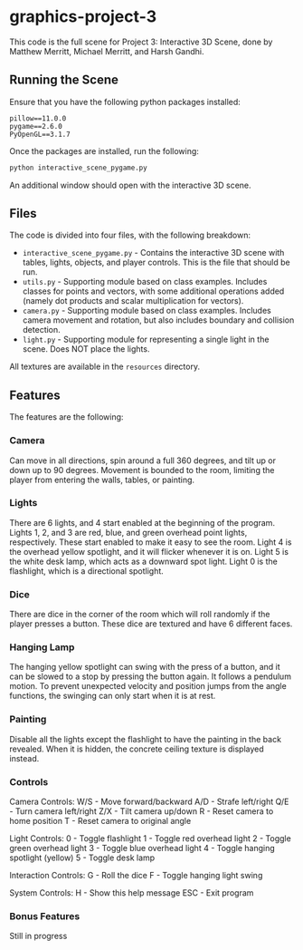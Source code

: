 # graphics-project-3

This code is the full scene for Project 3: Interactive 3D Scene, done by Matthew Merritt, Michael Merritt, and Harsh Gandhi. 

## Running the Scene

Ensure that you have the following python packages installed:

```
pillow==11.0.0
pygame==2.6.0
PyOpenGL==3.1.7
```

Once the packages are installed, run the following:

```bash
python interactive_scene_pygame.py
```

An additional window should open with the interactive 3D scene.

## Files

The code is divided into four files, with the following breakdown:

- `interactive_scene_pygame.py` - Contains the interactive 3D scene with tables, lights, objects, and player controls. This is the file that should be run.
- `utils.py` - Supporting module based on class examples. Includes classes for points and vectors, with some additional operations added (namely dot products and scalar multiplication for vectors).
- `camera.py` - Supporting module based on class examples. Includes camera movement and rotation, but also includes boundary and collision detection.
- `light.py` - Supporting module for representing a single light in the scene. Does NOT place the lights.

All textures are available in the `resources` directory.

## Features

The features are the following:

### Camera

Can move in all directions, spin around a full 360 degrees, and tilt up or down up to 90 degrees. Movement is bounded to the room, limiting the player from entering the walls, tables, or painting.

### Lights

There are 6 lights, and 4 start enabled at the beginning of the program. Lights 1, 2, and 3 are red, blue, and green overhead point lights, respectively. These start enabled to make it easy to see the room. Light 4 is the overhead yellow spotlight, and it will flicker whenever it is on. Light 5 is the white desk lamp, which acts as a downward spot light. Light 0 is the flashlight, which is a directional spotlight.

### Dice

There are dice in the corner of the room which will roll randomly if the player presses a button. These dice are textured and have 6 different faces.

### Hanging Lamp

The hanging yellow spotlight can swing with the press of a button, and it can be slowed to a stop by pressing the button again. It follows a pendulum motion. To prevent unexpected velocity and position jumps from the angle functions, the swinging can only start when it is at rest.

### Painting 

Disable all the lights except the flashlight to have the painting in the back revealed. When it is hidden, the concrete ceiling texture is displayed instead.

### Controls

Camera Controls:
  W/S - Move forward/backward
  A/D - Strafe left/right
  Q/E - Turn camera left/right
  Z/X - Tilt camera up/down
  R   - Reset camera to home position
  T   - Reset camera to original angle

Light Controls:
  0 - Toggle flashlight
  1 - Toggle red overhead light
  2 - Toggle green overhead light
  3 - Toggle blue overhead light
  4 - Toggle hanging spotlight (yellow)
  5 - Toggle desk lamp

Interaction Controls:
  G - Roll the dice
  F - Toggle hanging light swing

System Controls:
  H - Show this help message
  ESC - Exit program

### Bonus Features

Still in progress
